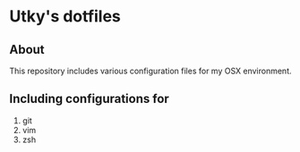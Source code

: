 # Utky's dotfiles

## About

This repository includes various configuration files for my OSX environment.


## Including configurations for

1. git
2. vim
3. zsh
